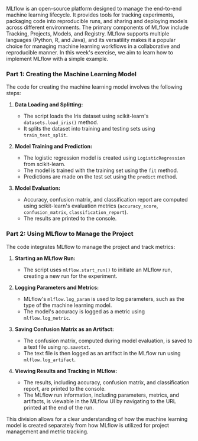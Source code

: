 MLflow is an open-source platform designed to manage the end-to-end machine learning lifecycle. It provides tools for tracking experiments, packaging code into reproducible runs, and sharing and deploying models across different environments. The primary components of MLflow include Tracking, Projects, Models, and Registry. MLflow supports multiple languages (Python, R, and Java), and its versatility makes it a popular choice for managing machine learning workflows in a collaborative and reproducible manner. In this week's exercise, we aim to learn how to implement MLflow with a simple example.





### Part 1: Creating the Machine Learning Model

The code for creating the machine learning model involves the following steps:

1. **Data Loading and Splitting:**
   - The script loads the Iris dataset using scikit-learn's `datasets.load_iris()` method.
   - It splits the dataset into training and testing sets using `train_test_split`.

2. **Model Training and Prediction:**
   - The logistic regression model is created using `LogisticRegression` from scikit-learn.
   - The model is trained with the training set using the `fit` method.
   - Predictions are made on the test set using the `predict` method.

3. **Model Evaluation:**
   - Accuracy, confusion matrix, and classification report are computed using scikit-learn's evaluation metrics (`accuracy_score`, `confusion_matrix`, `classification_report`).
   - The results are printed to the console.

### Part 2: Using MLflow to Manage the Project

The code integrates MLflow to manage the project and track metrics:

1. **Starting an MLflow Run:**
   - The script uses `mlflow.start_run()` to initiate an MLflow run, creating a new run for the experiment.

2. **Logging Parameters and Metrics:**
   - MLflow's `mlflow.log_param` is used to log parameters, such as the type of the machine learning model.
   - The model's accuracy is logged as a metric using `mlflow.log_metric`.

3. **Saving Confusion Matrix as an Artifact:**
   - The confusion matrix, computed during model evaluation, is saved to a text file using `np.savetxt`.
   - The text file is then logged as an artifact in the MLflow run using `mlflow.log_artifact`.

4. **Viewing Results and Tracking in MLflow:**
   - The results, including accuracy, confusion matrix, and classification report, are printed to the console.
   - The MLflow run information, including parameters, metrics, and artifacts, is viewable in the MLflow UI by navigating to the URL printed at the end of the run.

This division allows for a clear understanding of how the machine learning model is created separately from how MLflow is utilized for project management and metric tracking.